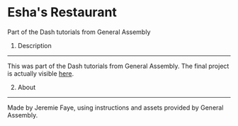 # Esha's Restaurant
Part of the Dash tutorials from General Assembly

1. Description
----------------
This was part of the Dash tutorials from General Assembly.
The final project is actually visible [here](https://dash.generalassemb.ly/Jeremie/build-your-own-business-website).

2. About
----------
Made by Jeremie Faye, using instructions and assets provided by General Assembly.
